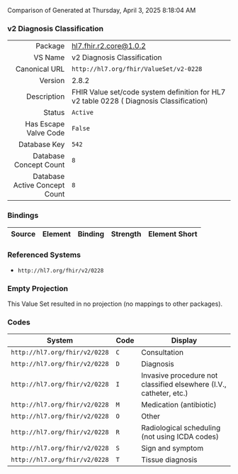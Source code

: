 Comparison of 
Generated at Thursday, April 3, 2025 8:18:04 AM

### v2 Diagnosis Classification

|      |     |
| ---: | --- |
| Package | hl7.fhir.r2.core@1.0.2 |
| VS Name | v2 Diagnosis Classification |
| Canonical URL | `http://hl7.org/fhir/ValueSet/v2-0228` |
| Version | 2.8.2 |
| Description | FHIR Value set/code system definition for HL7 v2 table 0228 ( Diagnosis Classification) |
| Status | `Active` |
| Has Escape Valve Code | `False` |
| Database Key | `542` |
| Database Concept Count | `8` |
| Database Active Concept Count | `8` |
### Bindings

| Source | Element | Binding | Strength | Element Short |
| ------ | ------- | ------- | -------- | ------------- |

### Referenced Systems

* `http://hl7.org/fhir/v2/0228`
### Empty Projection

This Value Set resulted in no projection (no mappings to other packages).

### Codes

| System | Code | Display |
| ------ | ---- | ------- |
| `http://hl7.org/fhir/v2/0228` | `C` | Consultation |
| `http://hl7.org/fhir/v2/0228` | `D` | Diagnosis |
| `http://hl7.org/fhir/v2/0228` | `I` | Invasive procedure not classified elsewhere (I.V., catheter, etc.) |
| `http://hl7.org/fhir/v2/0228` | `M` | Medication (antibiotic) |
| `http://hl7.org/fhir/v2/0228` | `O` | Other |
| `http://hl7.org/fhir/v2/0228` | `R` | Radiological scheduling (not using ICDA codes) |
| `http://hl7.org/fhir/v2/0228` | `S` | Sign and symptom |
| `http://hl7.org/fhir/v2/0228` | `T` | Tissue diagnosis |
